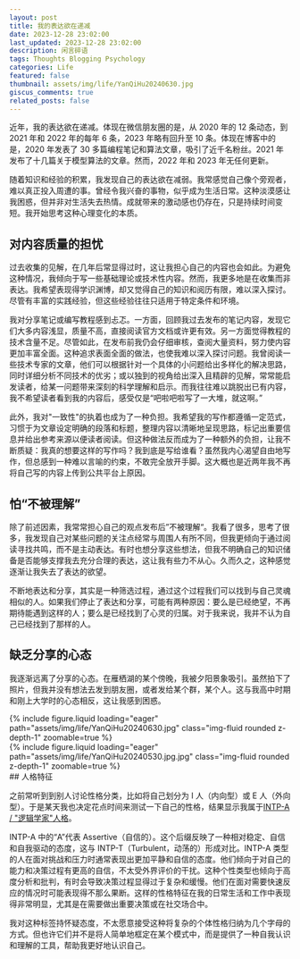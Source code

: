 ```yaml
---
layout: post
title: 我的表达欲在递减
date: 2023-12-28 23:02:00
last_updated: 2023-12-28 23:02:00
description: 闲言碎语
tags: Thoughts Blogging Psychology
categories: Life
featured: false
thumbnail: assets/img/life/YanQiHu20240630.jpg
giscus_comments: true
related_posts: false
---
```


近年，我的表达欲在递减。体现在微信朋友圈的是，从 2020 年的 12 条动态，到 2021 年和 2022 年的每年 6 条，2023 年略有回升至 10 条。体现在博客中的是，2020 年发表了 30 多篇编程笔记和算法文章，吸引了近千名粉丝。2021 年发布了十几篇关于模型算法的文章。然而，2022 年和 2023 年无任何更新。

随着知识和经验的积累，我发现自己的表达欲在减弱。我常感觉自己像个旁观者，难以真正投入周遭的事。曾经令我兴奋的事物，似乎成为生活日常。这种淡漠感让我困惑，但并非对生活失去热情。成就带来的激动感也仍存在，只是持续时间变短。我开始思考这种心理变化的本质。

## 对内容质量的担忧

过去收集的见解，在几年后常显得过时，这让我担心自己的内容也会如此。为避免这种情况，我倾向于写一些基础理论或技术性内容。然而，我更多地是在收集而非表达。我希望表现得学识渊博，却又觉得自己的知识和阅历有限，难以深入探讨。尽管有丰富的实践经验，但这些经验往往只适用于特定条件和环境。

我对分享笔记或编写教程感到忐忑。一方面，回顾我过去发布的笔记内容，发现它们大多内容浅显，质量不高，直接阅读官方文档或许更有效。另一方面觉得教程的技术含量不足。尽管如此，在发布前我仍会仔细审核，查阅大量资料，努力使内容更加丰富全面。这种追求表面全面的做法，也使我难以深入探讨问题。我曾阅读一些技术专家的文章，他们可以根据针对一个具体的小问题给出多样化的解决思路，同时详细分析不同技术的优劣；或以独到的视角给出深入且精辟的见解，常常能启发读者，给某一问题带来深刻的科学理解和启示。而我往往难以跳脱出已有内容，我不希望读者看到我的内容后，感受仅是“吧啦吧啦写了一大堆，就这啊。”

此外，我对"一致性"的执着也成为了一种负担。我希望我的写作都遵循一定范式，习惯于为文章设定明确的段落和标题，整理内容以清晰地呈现思路，标记出重要信息并给出参考来源以便读者阅读。但这种做法反而成为了一种额外的负担，让我不断质疑：我真的想要这样的写作吗？我到底是写给谁看？虽然我内心渴望自由地写作，但总感到一种难以言喻的约束，不敢完全放开手脚。这大概也是近两年我不再将自己写的内容上传到公共平台上原因。

## 怕“不被理解”

除了前述因素，我常常担心自己的观点发布后”不被理解“。我看了很多，思考了很多，我发现自己对某些问题的关注点经常与周围人有所不同，但我更倾向于通过阅读寻找共鸣，而不是主动表达。有时也想分享这些想法，但我不明确自己的知识储备是否能够支撑我去充分合理的表达，这让我有些力不从心。久而久之，这种感觉逐渐让我失去了表达的欲望。

不断地表达和分享，其实是一种筛选过程，通过这个过程我们可以找到与自己灵魂相似的人。如果我们停止了表达和分享，可能有两种原因：要么是已经绝望，不再期待能遇到这样的人；要么是已经找到了心灵的归属。对于我来说，我并不认为自己已经找到了那样的人。

## 缺乏分享的心态

我逐渐远离了分享的心态。在雁栖湖的某个傍晚，我被夕阳景象吸引。虽然拍下了照片，但我并没有想法去发到朋友圈，或者发给某个群，某个人。这与我高中时期和刚上大学时的心态相反，这让我感到困惑。

<div class="row mt-3">
    <div class="col-sm mt-3 mt-md-0">
        {% include figure.liquid loading="eager" path="assets/img/life/YanQiHu20240630.jpg" class="img-fluid rounded z-depth-1" zoomable=true %}
    </div>
    <div class="col-sm mt-3 mt-md-0">
        {% include figure.liquid loading="eager" path="assets/img/life/YanQiHu20240530.jpg.jpg" class="img-fluid rounded z-depth-1" zoomable=true %}
    </div>
</div>
## 人格特征

之前常听到到别人讨论性格分类，比如将自己划分为 I 人（内向型）或 E 人（外向型）。于是某天我也决定花点时间来测试一下自己的性格，结果显示我属于[INTP-A / "逻辑学家"人格](https://www.16personalities.com/intp-personality)。

INTP-A 中的“A”代表 Assertive（自信的）。这个后缀反映了一种相对稳定、自信和自我驱动的态度，这与 INTP-T（Turbulent，动荡的）形成对比。INTP-A 类型的人在面对挑战和压力时通常表现出更加平静和自信的态度。他们倾向于对自己的能力和决策过程有更高的自信，不太受外界评价的干扰。这种个性类型也倾向于高度分析和批判，有时会导致决策过程显得过于复杂和缓慢。他们在面对需要快速反应的情况时可能表现得不那么果断。这样的性格特征在我的日常生活和工作中表现得非常明显，尤其是在需要做出重要决策或在社交场合中。

我对这种标签持怀疑态度，不太愿意接受这种将复杂的个体性格归纳为几个字母的方式。但也许它们并不是将人简单地框定在某个模式中，而是提供了一种自我认识和理解的工具，帮助我更好地认识自己。
